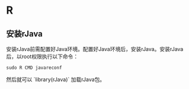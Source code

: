 # R

## 安装rJava

安装rJava前需配置好Java环境。配置好Java环境后，安装rJava。安装rJava后，以root权限执行以下命令：

```
sudo R CMD javareconf
```

然后就可以 \`library\(rJava\)\` 加载rJava包。

